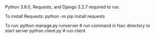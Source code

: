 Python 3.8.0, Requests, and Django 3.2.7 required to run. 

To install Requests:
python -m pip install requests

To run:
python manage.py runserver	# run command in fsec directory to start server
python client.py			# run client
